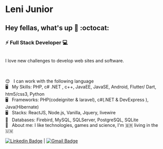 # Leni Junior

## Hey fellas, what's up 👋 :octocat:
### ⚡ Full Stack Developer :computer:
<br/>
I love new challenges to develop web sites and software.
<br/>
<br/>



<br/> :blush: &nbsp; I can work with the following language
<br/> :desktop_computer: &nbsp; My Skills: PHP, c# .NET , c++, JavaEE, JavaSE, Android, Flutter/ Dart, htm5/css3, Python
<br/> :desktop_computer: &nbsp; Frameworks: PHP(codeigniter & laravel), c#(.NET & DevExpress ), Java(Hibernate)
<br/> :desktop_computer: &nbsp; Stacks: ReactJS, Node.js, Vanilla, Jquery, livewire
<br/> :floppy_disk: &nbsp; Databases: Firebird, MySQL, SQLServer, PostgreSQL, SQLite
<br/> 💬  &nbsp; About me: I like technologies, games and science, I'm :brazil: living in the :us_outlying_islands:
 
 [![Linkedin Badge](https://img.shields.io/badge/-LeniJunior-blue?style=flat-square&logo=Linkedin&logoColor=white&link=https://www.linkedin.com/in/lenivalestevao/)](https://www.linkedin.com/in/lenivalestevao/) 
| 
[![Gmail Badge](https://img.shields.io/badge/-lenivalestevaojr@gmail.com-c14438?style=flat-square&logo=Gmail&logoColor=white&link=mailto:lenivalestevaojr@gmail.com)](mailto:lenivalestevaojr@gmail.com)
